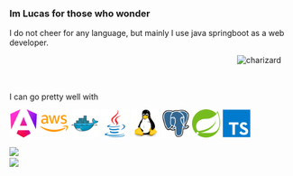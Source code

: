 
<div>
<h3>Im Lucas for those who wonder</h3>
<p>I do not cheer for any language, but mainly I use java springboot as a web developer.</p>
<img width="100px" align="right" alt="charizard" src="https://cdn.discordapp.com/attachments/1071906239375745097/1363262198159245443/262MS.gif?ex=6805645c&is=680412dc&hm=89c27be797ade7a97570016b193fbde2a4ce6d907cc2658c19f317d83780fdd7&"/>
</div>
<br/>
<br/>
<br/>

<div style="display: inline_block">
  <p>I can go pretty well with</p>
  <img width="50px" height="50px" align="center" src="https://raw.githubusercontent.com/devicons/devicon/ca28c779441053191ff11710fe24a9e6c23690d6/icons/angular/angular-original.svg"/>
  <img width="50px" height="50px" align="center" src="https://raw.githubusercontent.com/devicons/devicon/ca28c779441053191ff11710fe24a9e6c23690d6/icons/amazonwebservices/amazonwebservices-plain-wordmark.svg"/>
  <img width="50px" height="50px" align="center" src="https://raw.githubusercontent.com/devicons/devicon/ca28c779441053191ff11710fe24a9e6c23690d6/icons/docker/docker-original.svg"/>
  <img width="50px" height="50px" align="center" src="https://raw.githubusercontent.com/devicons/devicon/ca28c779441053191ff11710fe24a9e6c23690d6/icons/java/java-original.svg"/>
  <img width="50px" height="50px" align="center" src="https://raw.githubusercontent.com/devicons/devicon/ca28c779441053191ff11710fe24a9e6c23690d6/icons/linux/linux-original.svg"/>
  <img width="50px" height="50px" align="center" src="https://raw.githubusercontent.com/devicons/devicon/ca28c779441053191ff11710fe24a9e6c23690d6/icons/postgresql/postgresql-original.svg"/>
  <img width="50px" height="50px" align="center" src="https://raw.githubusercontent.com/devicons/devicon/ca28c779441053191ff11710fe24a9e6c23690d6/icons/spring/spring-original.svg"/>
  <img width="50px" height="50px" align="center" src="https://raw.githubusercontent.com/devicons/devicon/ca28c779441053191ff11710fe24a9e6c23690d6/icons/typescript/typescript-original.svg"/>
</div>

<div style="display: inline_block"><br/>
  <img height="170em" src="https://github-readme-stats.vercel.app/api?username=lucasfend&bg_color=45,330000,990000&icon_color=fff&text_color=fff&show_icons=true&theme=dark&hide_border=true&title_color=fff&border_radius=35&hide_rank=true&include_all_commits=true&text_bold=true&custom_title=stats"/><br/>
  <img height="110em" src="https://github-readme-stats.vercel.app/api/top-langs/?username=lucasfend&bg_color=45,330000,990000&text_color=fff&hide_progress=true&theme=dark&hide_border=true&title_color=fff&border_radius=35&text_bold=true&custom_title=langs&hide=html,css"/>
</div>
